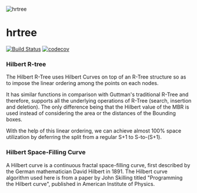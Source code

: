 ![hrtree](http://bukhantsov.org/wp-content/uploads/2012/04/r-tree-result.png)

# hrtree

[![Build Status](https://travis-ci.org/jtejido/hrtree.svg?branch=master)](https://travis-ci.org/jtejido/hrtree) 
[![codecov](https://codecov.io/gh/jtejido/hrtree/branch/master/graph/badge.svg)](https://codecov.io/gh/jtejido/hrtree)

### Hilbert R-tree

The Hilbert R-Tree uses Hilbert Curves on top of an R-Tree structure so as to impose the linear ordering among the points on each nodes. 

It has similar functions in comparison with Guttman's traditional R-Tree and therefore, supports all the underlying operations of R-Tree (search, insertion and deletion). The only difference being that the Hilbert value of the MBR is used instead of considering the area or the distances of the Bounding boxes.

With the help of this linear ordering, we can achieve almost 100% space utilization by deferring the split from a regular S+1 to S-to-(S+1).

### Hilbert Space-Filling Curve

A Hilbert curve is a continuous fractal space-filling curve, first described by the German mathematician David Hilbert in 1891. The Hilbert curve algorithm used here is from a paper by John Skilling titled "Programming the Hilbert curve", published in American Institute of Physics.